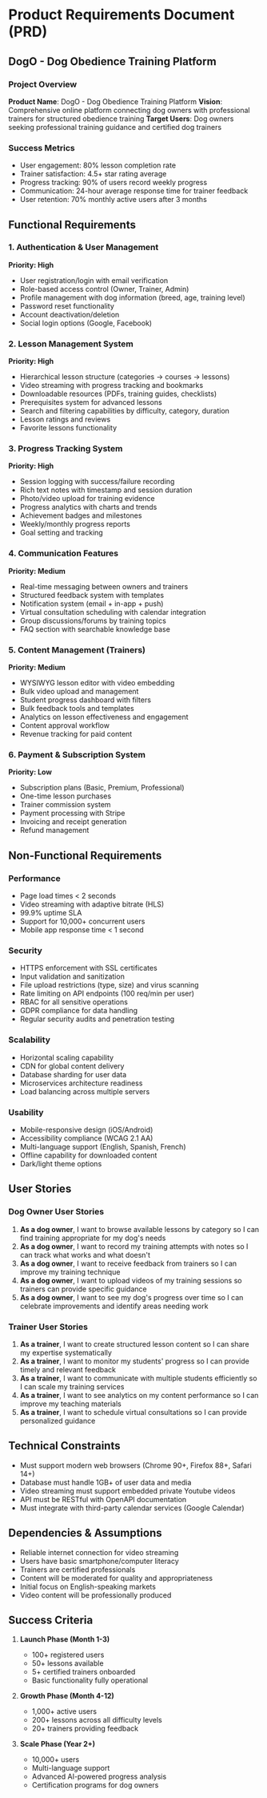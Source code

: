 # Product Requirements Document (PRD)
## DogO - Dog Obedience Training Platform

### Project Overview
**Product Name**: DogO - Dog Obedience Training Platform
**Vision**: Comprehensive online platform connecting dog owners with professional trainers for structured obedience training
**Target Users**: Dog owners seeking professional training guidance and certified dog trainers

### Success Metrics
- User engagement: 80% lesson completion rate
- Trainer satisfaction: 4.5+ star rating average
- Progress tracking: 90% of users record weekly progress
- Communication: 24-hour average response time for trainer feedback
- User retention: 70% monthly active users after 3 months

## Functional Requirements

### 1. Authentication & User Management
**Priority: High**
- User registration/login with email verification
- Role-based access control (Owner, Trainer, Admin)
- Profile management with dog information (breed, age, training level)
- Password reset functionality
- Account deactivation/deletion
- Social login options (Google, Facebook)

### 2. Lesson Management System
**Priority: High**
- Hierarchical lesson structure (categories → courses → lessons)
- Video streaming with progress tracking and bookmarks
- Downloadable resources (PDFs, training guides, checklists)
- Prerequisites system for advanced lessons
- Search and filtering capabilities by difficulty, category, duration
- Lesson ratings and reviews
- Favorite lessons functionality

### 3. Progress Tracking System
**Priority: High**
- Session logging with success/failure recording
- Rich text notes with timestamp and session duration
- Photo/video upload for training evidence
- Progress analytics with charts and trends
- Achievement badges and milestones
- Weekly/monthly progress reports
- Goal setting and tracking

### 4. Communication Features
**Priority: Medium**
- Real-time messaging between owners and trainers
- Structured feedback system with templates
- Notification system (email + in-app + push)
- Virtual consultation scheduling with calendar integration
- Group discussions/forums by training topics
- FAQ section with searchable knowledge base

### 5. Content Management (Trainers)
**Priority: Medium**
- WYSIWYG lesson editor with video embedding
- Bulk video upload and management
- Student progress dashboard with filters
- Bulk feedback tools and templates
- Analytics on lesson effectiveness and engagement
- Content approval workflow
- Revenue tracking for paid content

### 6. Payment & Subscription System
**Priority: Low**
- Subscription plans (Basic, Premium, Professional)
- One-time lesson purchases
- Trainer commission system
- Payment processing with Stripe
- Invoicing and receipt generation
- Refund management

## Non-Functional Requirements

### Performance
- Page load times < 2 seconds
- Video streaming with adaptive bitrate (HLS)
- 99.9% uptime SLA
- Support for 10,000+ concurrent users
- Mobile app response time < 1 second

### Security
- HTTPS enforcement with SSL certificates
- Input validation and sanitization
- File upload restrictions (type, size) and virus scanning
- Rate limiting on API endpoints (100 req/min per user)
- RBAC for all sensitive operations
- GDPR compliance for data handling
- Regular security audits and penetration testing

### Scalability
- Horizontal scaling capability
- CDN for global content delivery
- Database sharding for user data
- Microservices architecture readiness
- Load balancing across multiple servers

### Usability
- Mobile-responsive design (iOS/Android)
- Accessibility compliance (WCAG 2.1 AA)
- Multi-language support (English, Spanish, French)
- Offline capability for downloaded content
- Dark/light theme options

## User Stories

### Dog Owner User Stories
1. **As a dog owner**, I want to browse available lessons by category so I can find training appropriate for my dog's needs
2. **As a dog owner**, I want to record my training attempts with notes so I can track what works and what doesn't
3. **As a dog owner**, I want to receive feedback from trainers so I can improve my training technique
4. **As a dog owner**, I want to upload videos of my training sessions so trainers can provide specific guidance
5. **As a dog owner**, I want to see my dog's progress over time so I can celebrate improvements and identify areas needing work

### Trainer User Stories
1. **As a trainer**, I want to create structured lesson content so I can share my expertise systematically
2. **As a trainer**, I want to monitor my students' progress so I can provide timely and relevant feedback
3. **As a trainer**, I want to communicate with multiple students efficiently so I can scale my training services
4. **As a trainer**, I want to see analytics on my content performance so I can improve my teaching materials
5. **As a trainer**, I want to schedule virtual consultations so I can provide personalized guidance

## Technical Constraints
- Must support modern web browsers (Chrome 90+, Firefox 88+, Safari 14+)
- Database must handle 1GB+ of user data and media
- Video streaming must support embedded private Youtube videos
- API must be RESTful with OpenAPI documentation
- Must integrate with third-party calendar services (Google Calendar)

## Dependencies & Assumptions
- Reliable internet connection for video streaming
- Users have basic smartphone/computer literacy
- Trainers are certified professionals
- Content will be moderated for quality and appropriateness
- Initial focus on English-speaking markets
- Video content will be professionally produced

## Success Criteria
1. **Launch Phase (Month 1-3)**
   - 100+ registered users
   - 50+ lessons available
   - 5+ certified trainers onboarded
   - Basic functionality fully operational

2. **Growth Phase (Month 4-12)**
   - 1,000+ active users
   - 200+ lessons across all difficulty levels
   - 20+ trainers providing feedback

3. **Scale Phase (Year 2+)**
   - 10,000+ users
   - Multi-language support
   - Advanced AI-powered progress analysis
   - Certification programs for dog owners
